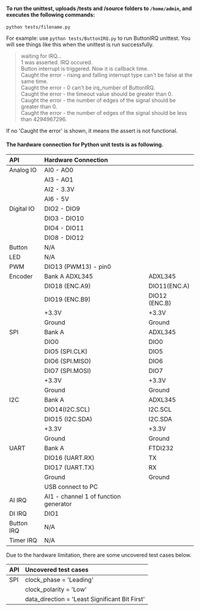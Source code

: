 #### To run the unittest, uploads /tests and /source folders to `/home/admin`, and executes the following commands:
```
python tests/filename.py
```
For example: use `python tests/ButtonIRQ.py` to run ButtonIRQ unittest. You will see things like this when the unittest is run successfully.
> waiting for IRQ...</br>
> 1 was asserted. IRQ occured.</br>
> Button interrupt is triggered. Now it is callback time.</br>
> Caught the error - rising and falling interrupt type can't be false at the same time.</br>
> Caught the error - 0 can't be irq_number of ButtonIRQ.</br>
> Caught the error - the timeout value should be greater than 0.</br>
> Caught the error - the number of edges of the signal should be greater than 0.</br>
> Caught the error - the number of edges of the signal should be less than 4294967296.</br>

If no 'Caught the error' is shown, it means the assert is not functional.

#### The hardware connection for Python unit tests is as following.

|API|Hardware Connection||
|:--|:--|:--|
|Analog IO|AI0 - AO0||
||AI3 - AO1||
||AI2 - 3.3V||
||AI6 - 5V||
|Digital IO|DIO2 - DIO9||
||DIO3 - DIO10||
||DIO4 - DIO11||
||DIO8 - DIO12||
|Button|N/A||
|LED|N/A||
|PWM|DIO13 (PWM13) - pin0||
|Encoder|Bank A             ADXL345|ADXL345|
||DIO18 (ENC.A9)|DIO11(ENC.A)|
||DIO19 (ENC.B9)|DIO12 (ENC.B)|
||+3.3V|+3.3V|
||Ground|Ground|
|SPI|Bank A|ADXL345|
||DIO0|DIO0|
||DIO5 (SPI.CLK)|DIO5|
||DIO6 (SPI.MISO)|DIO6|
||DIO7 (SPI.MOSI)|DIO7|
||+3.3V|+3.3V|
||Ground|Ground|
|I2C|Bank A|ADXL345|
||DIO14(I2C.SCL)|I2C.SCL|
||DIO15 (I2C.SDA)|I2C.SDA|
||+3.3V|+3.3V|
||Ground|Ground|
|UART|Bank A|FTDI232|
||DIO16 (UART.RX)|TX|
||DIO17 (UART.TX)|RX|
||Ground|Ground|
||USB connect to PC||
|AI IRQ|AI1 - channel 1 of function generator||
|DI IRQ|DIO1||
|Button IRQ|N/A||
|Timer IRQ|N/A||


Due to the hardware limitation, there are some uncovered test cases below.

|API|Uncovered test cases|
|:--|:--|
|SPI|clock_phase = 'Leading'|
||clock_polarity = 'Low'|
||data_direction = 'Least Significant Bit First'|
